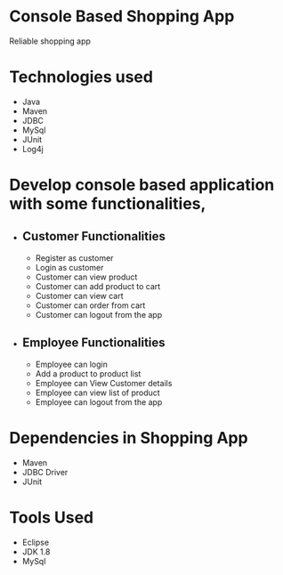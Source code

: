 # Console Based Shopping App
Reliable shopping app
# Technologies used
* Java
* Maven 
* JDBC
* MySql
* JUnit
* Log4j
# Develop console based application with some functionalities, 
* ## Customer Functionalities
     * Register as customer
     * Login as customer
     * Customer can view product
     * Customer can add product to cart
     * Customer can view cart
     * Customer can order from cart
     * Customer can logout from the app
 * ## Employee Functionalities
     * Employee can login
     * Add a product to product list
     * Employee can View Customer details 
     * Employee can view list of product
     * Employee can logout from the app
 # Dependencies in Shopping App
 * Maven 
 * JDBC Driver
 * JUnit
 # Tools Used
 * Eclipse
 * JDK 1.8
 * MySql 
 



